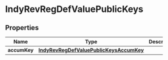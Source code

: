 

# IndyRevRegDefValuePublicKeys


## Properties

Name | Type | Description | Notes
------------ | ------------- | ------------- | -------------
**accumKey** | [**IndyRevRegDefValuePublicKeysAccumKey**](IndyRevRegDefValuePublicKeysAccumKey.md) |  |  [optional]



